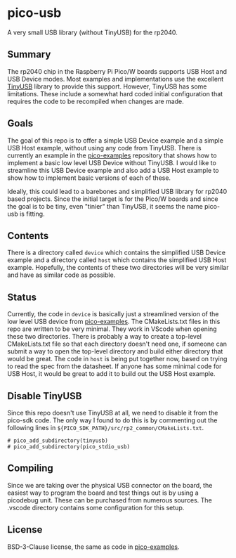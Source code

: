 # pico-usb

A very small USB library (without TinyUSB) for the rp2040.

## Summary

The rp2040 chip in the Raspberry Pi Pico/W boards supports USB Host and
USB Device modes. Most examples and implementations use the excellent
[TinyUSB](https://github.com/hathach/tinyusb) library to provide this support. However, TinyUSB has some
limitations. These include a somewhat hard coded initial configuration
that requires the code to be recompiled when changes are made.

## Goals

The goal of this repo is to offer a simple USB Device example and a
simple USB Host example, without using any code from TinyUSB. There
is currently an example in the [pico-examples](https://github.com/raspberrypi/pico-examples/tree/master/usb/device/dev_lowlevel) repository that shows
how to implement a basic low level USB Device without TinyUSB. I would
like to streamline this USB Device example and also add a USB Host
example to show how to implement basic versions of each of these.

Ideally, this could lead to a barebones and simplified USB library for
rp2040 based projects. Since the initial target is for the Pico/W
boards and since the goal is to be tiny, even "tinier" than TinyUSB,
it seems the name pico-usb is fitting.

## Contents

There is a directory called `device` which contains the simplified
USB Device example and a directory called `host` which contains
the simplified USB Host example. Hopefully, the contents of these
two directories will be very similar and have as similar code as
possible.

## Status

Currently, the code in `device` is basically just a streamlined version
of the low level USB device from [pico-examples](https://github.com/raspberrypi/pico-examples/tree/master/usb/device/dev_lowlevel). The CMakeLists.txt
files in this repo are written to be very minimal. They work in VScode
when opening these two directories. There is probably a way to create
a top-level CMakeLists.txt file so that each directory doesn't need
one, if someone can submit a way to open the top-level directory and
build either directory that would be great. The code in `host` is being
put together now, based on trying to read the spec from the datasheet.
If anyone has some minimal code for USB Host, it would be great to add
it to build out the USB Host example.

## Disable TinyUSB

Since this repo doesn't use TinyUSB at all, we need to disable it from the
pico-sdk code. The only way I found to do this is by commenting out the
following lines in `${PICO_SDK_PATH}/src/rp2_common/CMakeLists.txt`.

```
# pico_add_subdirectory(tinyusb)
# pico_add_subdirectory(pico_stdio_usb)
```

## Compiling

Since we are taking over the physical USB connector on the board, the
easiest way to program the board and test things out is by using a
picodebug unit. These can be purchased from numerous sources. The .vscode
directory contains some configuration for this setup.

## License

BSD-3-Clause license, the same as code in [pico-examples](https://github.com/raspberrypi/pico-examples/tree/master/usb/device/dev_lowlevel).
